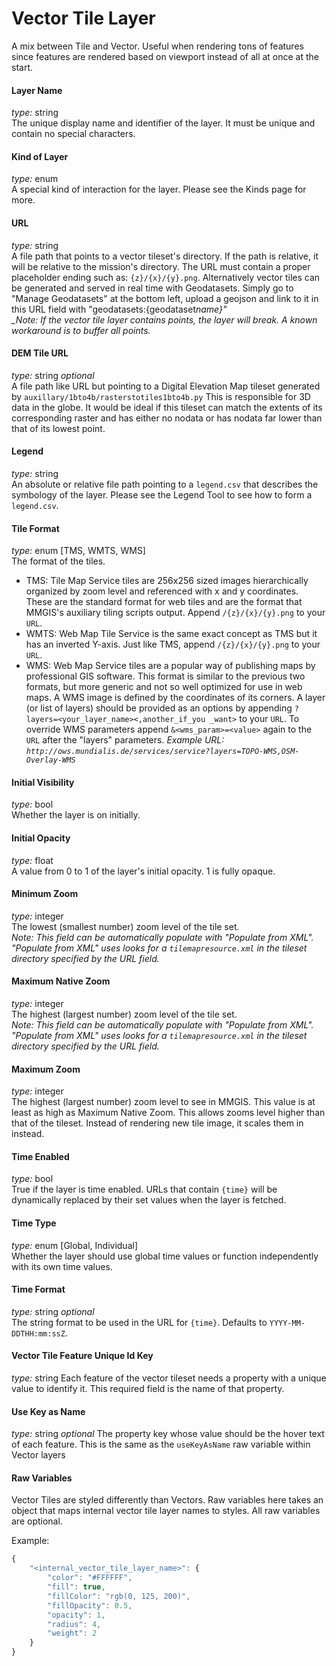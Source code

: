 # Vector Tile Layer

A mix between Tile and Vector. Useful when rendering tons of features since features are rendered based on viewport instead of all at once at the start.

#### Layer Name

_type:_ string  
The unique display name and identifier of the layer. It must be unique and contain no special characters.

#### Kind of Layer

_type:_ enum  
A special kind of interaction for the layer. Please see the Kinds page for more.

#### URL

_type:_ string  
A file path that points to a vector tileset's directory. If the path is relative, it will be relative to the mission's directory. The URL must contain a proper placeholder ending such as: `{z}/{x}/{y}.png`. Alternatively vector tiles can be generated and served in real time with Geodatasets. Simply go to "Manage Geodatasets" at the bottom left, upload a geojson and link to it in this URL field with "geodatasets:{geodataset*name}"  
\_Note: If the vector tile layer contains points, the layer will break. A known workaround is to buffer all points.*

#### DEM Tile URL

_type:_ string _optional_  
A file path like URL but pointing to a Digital Elevation Map tileset generated by `auxillary/1bto4b/rasterstotiles1bto4b.py` This is responsible for 3D data in the globe. It would be ideal if this tileset can match the extents of its corresponding raster and has either no nodata or has nodata far lower than that of its lowest point.

#### Legend

_type:_ string  
An absolute or relative file path pointing to a `legend.csv` that describes the symbology of the layer. Please see the Legend Tool to see how to form a `legend.csv`.

#### Tile Format

_type:_ enum [TMS, WMTS, WMS]  
The format of the tiles.

- TMS: Tile Map Service tiles are 256x256 sized images hierarchically organized by zoom level and referenced with x and y coordinates. These are the standard format for web tiles and are the format that MMGIS's auxiliary tiling scripts output. Append `/{z}/{x}/{y}.png` to your `URL`.
- WMTS: Web Map Tile Service is the same exact concept as TMS but it has an inverted Y-axis. Just like TMS, append `/{z}/{x}/{y}.png` to your `URL`.
- WMS: Web Map Service tiles are a popular way of publishing maps by professional GIS software. This format is similar to the previous two formats, but more generic and not so well optimized for use in web maps. A WMS image is defined by the coordinates of its corners. A layer (or list of layers) should be provided as an options by appending `?layers=<your_layer_name><,another_if_you _want>` to your `URL`. To override WMS parameters append `&<wms_param>=<value>` again to the `URL` after the "layers" parameters.
  _Example URL: `http://ows.mundialis.de/services/service?layers=TOPO-WMS,OSM-Overlay-WMS`_

#### Initial Visibility

_type:_ bool  
Whether the layer is on initially.

#### Initial Opacity

_type:_ float  
A value from 0 to 1 of the layer's initial opacity. 1 is fully opaque.

#### Minimum Zoom

_type:_ integer  
The lowest (smallest number) zoom level of the tile set.  
_Note: This field can be automatically populate with "Populate from XML". "Populate from XML" uses looks for a `tilemapresource.xml` in the tileset directory specified by the URL field._

#### Maximum Native Zoom

_type:_ integer  
The highest (largest number) zoom level of the tile set.  
_Note: This field can be automatically populate with "Populate from XML". "Populate from XML" uses looks for a `tilemapresource.xml` in the tileset directory specified by the URL field._

#### Maximum Zoom

_type:_ integer  
The highest (largest number) zoom level to see in MMGIS. This value is at least as high as Maximum Native Zoom. This allows zooms level higher than that of the tileset. Instead of rendering new tile image, it scales them in instead.

#### Time Enabled

_type:_ bool  
True if the layer is time enabled. URLs that contain `{time}` will be dynamically replaced by their set values when the layer is fetched.

#### Time Type

_type:_ enum [Global, Individual]  
Whether the layer should use global time values or function independently with its own time values.

#### Time Format

_type:_ string _optional_  
The string format to be used in the URL for `{time}`. Defaults to `YYYY-MM-DDTHH:mm:ssZ`.

#### Vector Tile Feature Unique Id Key

_type:_ string
Each feature of the vector tileset needs a property with a unique value to identify it. This required field is the name of that property.

#### Use Key as Name

_type:_ string _optional_
The property key whose value should be the hover text of each feature. This is the same as the `useKeyAsName` raw variable within Vector layers

#### Raw Variables

Vector Tiles are styled differently than Vectors. Raw variables here takes an object that maps internal vector tile layer names to styles. All raw variables are optional.

Example:

```javascript
{
    "<internal_vector_tile_layer_name>": {
        "color": "#FFFFFF",
        "fill": true,
        "fillColor": "rgb(0, 125, 200)",
        "fillOpacity": 0.5,
        "opacity": 1,
        "radius": 4,
        "weight": 2
    }
}
```
